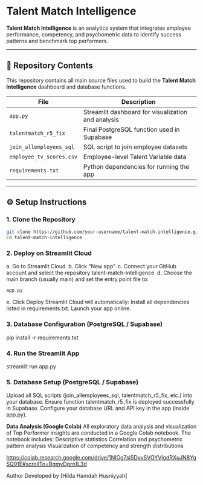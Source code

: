 # Talent Match Intelligence

**Talent Match Intelligence** is an analytics system that integrates employee performance, competency, and psychometric data to identify success patterns and benchmark top performers.

---

## 📁 Repository Contents

This repository contains all main source files used to build the **Talent Match Intelligence** dashboard and database functions.

| File | Description |
|------|--------------|
| `app.py` | Streamlit dashboard for visualization and analysis |
| `talentmatch_r5_fix` | Final PostgreSQL function used in Supabase |
| `join_allemployees_sql` | SQL script to join employee datasets |
| `employee_tv_scores.csv` | Employee-level Talent Variable data |
| `requirements.txt` | Python dependencies for running the app |

---

## ⚙️ Setup Instructions

### 1. Clone the Repository
```bash
git clone https://github.com/your-username/talent-match-intelligence.git
cd talent-match-intelligence
```

### 2. Deploy on Streamlit Cloud
a. Go to Streamlit Cloud.
b. Click “New app”.
c. Connect your GitHub account and select the repository talent-match-intelligence.
d. Choose the main branch (usually main) and set the entry point file to:
```bash
app.py
```
e. Click Deploy
Streamlit Cloud will automatically:
Install all dependencies listed in requirements.txt.
Launch your app online.

### 3. Database Configuration (PostgreSQL / Supabase)
pip install -r requirements.txt

### 4. Run the Streamlit App
streamlit run app.py

### 5. Database Setup (PostgreSQL / Supabase)
Upload all SQL scripts (join_allemployees_sql, talentmatch_r5_fix, etc.) into your database.
Ensure function talentmatch_r5_fix is deployed successfully in Supabase.
Configure your database URL and API key in the app (inside app.py).

**Data Analysis (Google Colab)**
All exploratory data analysis and visualization of Top Performer insights are conducted in a Google Colab notebook.
The notebook includes:
Descriptive statistics
Correlation and psychometric pattern analysis
Visualization of competency and strength distributions

https://colab.research.google.com/drive/1NIGg7siSDvvSVOYVIgdRXuJN8YgSQ91E#scrollTo=BgmyDprn1L3d

Author
Developed by [Hilda Hamdah Husniyyah]
